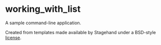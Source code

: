 # working_with_list

A sample command-line application.

Created from templates made available by Stagehand under a BSD-style
[license](https://github.com/dart-lang/stagehand/blob/master/LICENSE).
